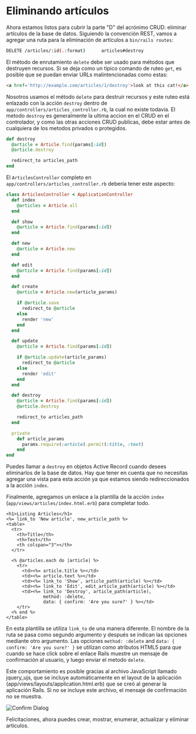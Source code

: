Eliminando artículos
====================

Ahora estamos listos para cubrir la parte "D" del acrónimo CRUD: eliminar artículos
de la base de datos. Siguiendo la convención REST, vamos a agregar una ruta para la
eliminación de artículos a `bin/rails routes`:

```bash
DELETE /articles/:id(.:format)      articles#destroy
```

El método de enrutamiento `delete` debe ser usado para métodos que destruyen recursos.
Si se deja como un típico comando de ruteo `get`, es posible que se puedan enviar
URLs malintencionadas como estas:

```html
<a href='http://example.com/articles/1/destroy'>look at this cat!</a>
```

Nosotros usamos el método `delete` para destruir recursos y este ruteo está enlazado
con la acción `destroy` dentro de `app/controllers/articles_controller.rb`, la
cual no existe todavia. El metodo `destroy` es generalmente la ultima accion en el
CRUD en el controlador, y como las otras acciones CRUD publicas, debe estar antes
de cualquiera de los metodos privados o protegidos.

```ruby
def destroy
  @article = Article.find(params[:id])
  @article.destroy

  redirect_to articles_path
end
```
El `ArticlesController` completo en `app/controllers/articles_controller.rb` debería
tener este aspecto:

```ruby
class ArticlesController < ApplicationController
  def index
    @articles = Article.all
  end

  def show
    @article = Article.find(params[:id])
  end

  def new
    @article = Article.new
  end

  def edit
    @article = Article.find(params[:id])
  end

  def create
    @article = Article.new(article_params)

    if @article.save
      redirect_to @article
    else
      render 'new'
    end
  end

  def update
    @article = Article.find(params[:id])

    if @article.update(article_params)
      redirect_to @article
    else
      render 'edit'
    end
  end

  def destroy
    @article = Article.find(params[:id])
    @article.destroy

    redirect_to articles_path
  end

  private
    def article_params
      params.require(:article).permit(:title, :text)
    end
end
```

Puedes llamar a `destroy` en objetos Active Record cuando desees eliminarlos de la
base de datos. Hay que tener en cuenta que no necesitas agregar una vista para esta acción ya que
estamos siendo redireccionados a la acción `index`.

Finalmente, agregamos un enlace a la plantilla de la acción `index`
(`app/views/articles/index.html.erb`) para completar todo.

```html+erb
<h1>Listing Articles</h1>
<%= link_to 'New article', new_article_path %>
<table>
  <tr>
    <th>Title</th>
    <th>Text</th>
    <th colspan="3"></th>
  </tr>

  <% @articles.each do |article| %>
    <tr>
      <td><%= article.title %></td>
      <td><%= article.text %></td>
      <td><%= link_to 'Show', article_path(article) %></td>
      <td><%= link_to 'Edit', edit_article_path(article) %></td>
      <td><%= link_to 'Destroy', article_path(article),
              method: :delete,
              data: { confirm: 'Are you sure?' } %></td>
    </tr>
  <% end %>
</table>
```
En esta plantilla se utiliza `link_to` de una manera diferente. El nombre de la
ruta se pasa como segundo argumento y después se indican las opciones mediante otro
argumento. Las opciones `method: :delete` and `data: { confirm: 'Are you sure?' }`
se utilizan como atributos HTML5 para que cuando se hace click sobre el enlace Rails muestre
un mensaje de confirmación al usuario, y luego enviar el metodo `delete`.

Este comportamiento es posible gracias al archivo JavaScript llamado jquery_ujs, que se incluye automáticamente en el layout de la aplicación (app/views/layouts/application.html.erb) que se creó al generar la aplicación Rails. Si no se incluye este archivo, el mensaje de confirmación no se muestra.

![Confirm Dialog](http://guides.rubyonrails.org/images/getting_started/confirm_dialog.png)

Felicitaciones, ahora puedes crear, mostrar, enumerar, actualizar y eliminar
artículos.
